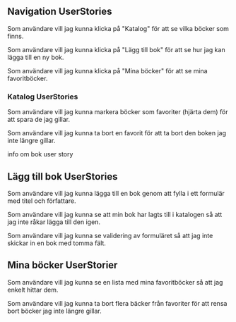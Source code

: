 ## Navigation UserStories

Som användare vill jag kunna klicka på "Katalog" för att se vilka böcker som finns.

Som användare vill jag kunna klicka på "Lägg till bok" för att se hur jag kan lägga till en ny bok.

Som användare vill jag kunna klicka på "Mina böcker" för att se mina favoritböcker.


### Katalog UserStories

Som användare vill jag kunna markera böcker som favoriter (hjärta dem) för att spara de jag gillar.

Som användare vill jag kunna ta bort en favorit för att ta bort den boken jag inte längre gillar.

info om bok user story 

## Lägg till bok UserStories

Som användare vill jag kunna lägga till en bok genom att fylla i ett formulär med titel och författare.

Som användare vill jag kunna se att min bok har lagts till i katalogen så att jag inte råkar lägga till den igen.

Som användare vill jag kunna se validering av formuläret så att jag inte skickar in en bok med tomma fält.

## Mina böcker UserStorier

Som användare vill jag kunna se en lista med mina favoritböcker så att jag enkelt hittar dem.

Som användare vill jag kunna ta bort flera bäcker från favoriter för att rensa bort böcker jag inte längre gillar.